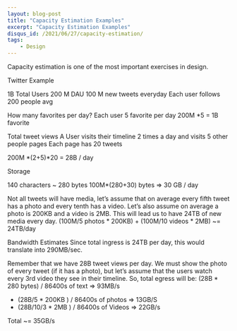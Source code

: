 ```yaml
---
layout: blog-post
title: "Capacity Estimation Examples"
excerpt: "Capacity Estimation Examples"
disqus_id: /2021/06/27/capacity-estimation/
tags:
    - Design    
---
```


Capacity estimation is one of the most important exercises in design.

Twitter Example

1B Total Users
200 M DAU
100 M new tweets everyday
Each user follows 200 people avg

How many favorites per day?
Each user 5 favorite per day
200M *5 = 1B favorite

Total tweet views
A User visits their timeline 2 times a day and visits 5 other people pages
Each page has 20 tweets

200M *(2+5)*20 = 28B / day

Storage

140 characters ~ 280 bytes
100M*(280+30) bytes => 30 GB / day

Not all tweets will have media, let’s assume that on average every fifth tweet has a photo and every tenth has a video. Let’s also assume on average a photo is 200KB and a video is 2MB. This will lead us to have 24TB of new media every day.
(100M/5 photos * 200KB) + (100M/10 videos * 2MB) ~= 24TB/day

Bandwidth Estimates Since total ingress is 24TB per day, this would translate into 290MB/sec.

Remember that we have 28B tweet views per day. We must show the photo of every tweet (if it has a photo), but let’s assume that the users watch every 3rd video they see in their timeline. So, total egress will be:
(28B * 280 bytes) / 86400s of text => 93MB/s
+ (28B/5 * 200KB ) / 86400s of photos => 13GB/S
+ (28B/10/3 * 2MB ) / 86400s of Videos => 22GB/s

Total ~= 35GB/s
